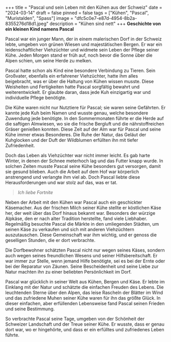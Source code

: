 +++
title = "Pascal und sein Leben mit den Kühen aus der Schweiz"
date = "2024-03-14"
draft = false
pinned = false
tags = ["Kühen", "Pascal", "Muristalden", "Spass"]
image = "dfc5c0e7-e87d-4954-8b2a-8355276d18d1.jpeg"
description = "Kühen sind nett"
+++
**Geschichte von ein kleinen Kind namens Pascal**

Pascal war ein junger Mann, der in einem malerischen Dorf in der Schweiz lebte, umgeben von grünen Wiesen und majestätischen Bergen. Er war ein leidenschaftlicher Viehzüchter und widmete sein Leben der Pflege seiner Kühe. Jeden Morgen stand er früh auf, noch bevor die Sonne über die Alpen schien, um seine Herde zu melken.

Pascal hatte schon als Kind eine besondere Verbindung zu Tieren. Sein Großvater, ebenfalls ein erfahrener Viehzüchter, hatte ihm alles beigebracht, was er über die Haltung von Kühen wissen musste. Diese Weisheiten und Fertigkeiten hatte Pascal sorgfältig bewahrt und weiterentwickelt. Er glaubte daran, dass jede Kuh einzigartig war und individuelle Pflege benötigte.

Die Kühe waren nicht nur Nutztiere für Pascal; sie waren seine Gefährten. Er kannte jede Kuh beim Namen und wusste genau, welche besondere Zuwendung jede benötigte. In den Sommermonaten führte er die Herde auf die saftigen Almwiesen, wo sie die frische Bergluft und die nährstoffreichen Gräser genießen konnten. Diese Zeit auf der Alm war für Pascal und seine Kühe immer etwas Besonderes. Die Ruhe der Natur, das Geläut der Kuhglocken und der Duft der Wildblumen erfüllten ihn mit tiefer Zufriedenheit.

Doch das Leben als Viehzüchter war nicht immer leicht. Es gab harte Winter, in denen der Schnee meterhoch lag und das Futter knapp wurde. In solchen Zeiten musste Pascal seine Kühe besonders gut versorgen, damit sie gesund blieben. Auch die Arbeit auf dem Hof war körperlich anstrengend und verlangte ihm viel ab. Doch Pascal liebte diese Herausforderungen und war stolz auf das, was er tat.

> *Ich liebe Fortnite*

Neben der Arbeit mit den Kühen war Pascal auch ein geschickter Käsemacher. Aus der frischen Milch seiner Kühe stellte er köstlichen Käse her, der weit über das Dorf hinaus bekannt war. Besonders der würzige Alpkäse, den er nach alter Tradition herstellte, fand viele Liebhaber. Regelmäßig besuchte Pascal die Märkte in den umliegenden Städten, um seinen Käse zu verkaufen und sich mit anderen Viehzüchtern auszutauschen. Diese Gemeinschaft war ihm wichtig, und er genoss die geselligen Stunden, die er dort verbrachte.

Die Dorfbewohner schätzten Pascal nicht nur wegen seines Käses, sondern auch wegen seines freundlichen Wesens und seiner Hilfsbereitschaft. Er war immer zur Stelle, wenn jemand Hilfe benötigte, sei es bei der Ernte oder bei der Reparatur von Zäunen. Seine Bescheidenheit und seine Liebe zur Natur machten ihn zu einer beliebten Persönlichkeit im Dorf.

Pascal war glücklich in seiner Welt aus Kühen, Bergen und Käse. Er lebte im Einklang mit der Natur und schätzte die einfachen Freuden des Lebens. Die leuchtenden Sterne über den Alpen, das leise Rascheln der Blätter im Wind und das zufriedene Muhen seiner Kühe waren für ihn das größte Glück. In dieser einfachen, aber erfüllenden Lebensweise fand Pascal seinen Frieden und seine Bestimmung.

So verbrachte Pascal seine Tage, umgeben von der Schönheit der Schweizer Landschaft und der Treue seiner Kühe. Er wusste, dass er genau dort war, wo er hingehörte, und dass er ein erfülltes und zufriedenes Leben führte.